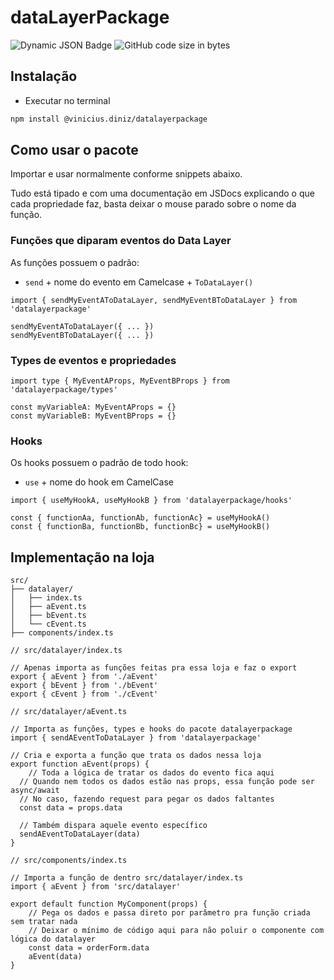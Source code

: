 # dataLayerPackage

![Dynamic JSON Badge](https://img.shields.io/badge/dynamic/json?url=https%3A%2F%2Fraw.githubusercontent.com%2Fmacielsds%2FdataLayerPackage%2Frefs%2Fheads%2Fmain%2Fpackage.json&query=version&prefix=v&label=npm)
![GitHub code size in bytes](https://img.shields.io/github/languages/code-size/macielsds/datalayerpackage)

## Instalação

- Executar no terminal

```bash
npm install @vinicius.diniz/datalayerpackage
```

## Como usar o pacote

Importar e usar normalmente conforme snippets abaixo.

Tudo está tipado e com uma documentação em JSDocs explicando o que cada propriedade faz, basta deixar o mouse parado sobre o nome da função.

### Funções que diparam eventos do Data Layer

As funções possuem o padrão:

- `send` + nome do evento em Camelcase + `ToDataLayer()`

```tsx
import { sendMyEventAToDataLayer, sendMyEventBToDataLayer } from 'datalayerpackage'

sendMyEventAToDataLayer({ ... })
sendMyEventBToDataLayer({ ... })
```

### Types de eventos e propriedades

```tsx
import type { MyEventAProps, MyEventBProps } from 'datalayerpackage/types'

const myVariableA: MyEventAProps = {}
const myVariableB: MyEventBProps = {}
```

### Hooks

Os hooks possuem o padrão de todo hook:

- `use` + nome do hook em CamelCase

```tsx
import { useMyHookA, useMyHookB } from 'datalayerpackage/hooks'

const { functionAa, functionAb, functionAc} = useMyHookA()
const { functionBa, functionBb, functionBc} = useMyHookB()
```

## Implementação na loja

```
src/
├── datalayer/
│   ├── index.ts
│   ├── aEvent.ts
│   ├── bEvent.ts
│   └── cEvent.ts
├── components/index.ts
```

```tsx
// src/datalayer/index.ts

// Apenas importa as funções feitas pra essa loja e faz o export
export { aEvent } from './aEvent'
export { bEvent } from './bEvent'
export { cEvent } from './cEvent'
```

```tsx
// src/datalayer/aEvent.ts

// Importa as funções, types e hooks do pacote datalayerpackage
import { sendAEventToDataLayer } from 'datalayerpackage'

// Cria e exporta a função que trata os dados nessa loja
export function aEvent(props) {
	// Toda a lógica de tratar os dados do evento fica aqui
  // Quando nem todos os dados estão nas props, essa função pode ser async/await
  // No caso, fazendo request para pegar os dados faltantes
  const data = props.data

  // Também dispara aquele evento específico
  sendAEventToDataLayer(data)
}
```

```tsx
// src/components/index.ts

// Importa a função de dentro src/datalayer/index.ts
import { aEvent } from 'src/datalayer'

export default function MyComponent(props) {
	// Pega os dados e passa direto por parâmetro pra função criada sem tratar nada
	// Deixar o mínimo de código aqui para não poluir o componente com lógica do datalayer
	const data = orderForm.data
	aEvent(data)
}
```